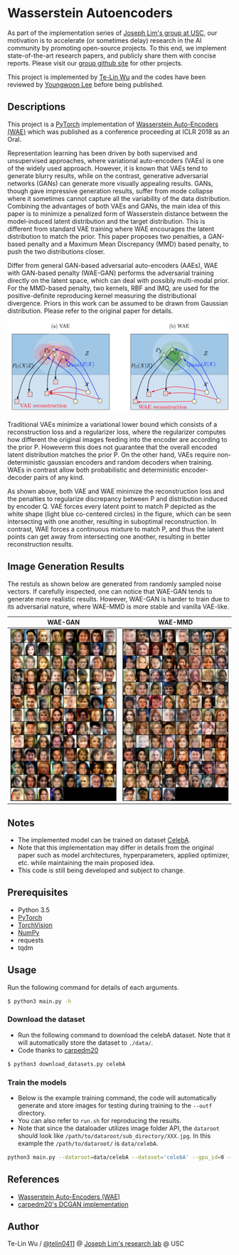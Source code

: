 # Wasserstein Autoencoders

As part of the implementation series of [Joseph Lim's group at USC](http://csail.mit.edu/~lim), our motivation is to accelerate (or sometimes delay) research in the AI community by promoting open-source projects. To this end, we implement state-of-the-art research papers, and publicly share them with concise reports. Please visit our [group github site](https://github.com/gitlimlab) for other projects.

This project is implemented by [Te-Lin Wu](https://github.com/telin0411) and the codes have been reviewed by [Youngwoon Lee](https://github.com/youngwoon) before being published.

## Descriptions
This project is a [PyTorch](http://pytorch.org) implementation of [Wasserstein Auto-Encoders (WAE)](https://arxiv.org/pdf/1711.01558.pdf) which was published as a conference proceeding at ICLR 2018 as an Oral.

Representation learning has been driven by both supervised and unsupervised approaches, where variational auto-encoders (VAEs) is one of the widely used approach. However, it is known that VAEs tend to generate blurry results, while on the contrast, generative adversarial networks (GANs) can generate more visually appealing results. GANs, though gave impressive generation results, suffer from mode collapse where it sometimes cannot capture all the variability of the data distribution. Combining the advantages of both VAEs and GANs, the main idea of this paper is to minimize a penalized form of Wasserstein distance between the model-induced latent distribution and the target distribution. This is different from standard VAE training where WAE encourages the latent distribution to match the prior. This paper proposes two penalties, a GAN-based penalty and a Maximum Mean Discrepancy (MMD) based penalty, to push the two distributions closer.

Differ from general GAN-based adversarial auto-encoders (AAEs), WAE with GAN-based penalty (WAE-GAN) performs the adversarial training directly on the latent space, which can deal with possibly multi-modal prior. For the MMD-based penalty, two kernels, RBF and IMQ, are used for the positive-definite reproducing kernel measuring the distributional divergence. Priors in this work can be assumed to be drawn from Gaussian distribution. Please refer to the original paper for details.

<img src="figs/wae_model.png"/>

Traditional VAEs minimize a variational lower bound which consists of a reconstruction loss and a regularizer loss, where the regularizer computes how different the original images feeding into the encoder are according to the prior P. Howeverm this does not guarantee that the overall encoded latent distribution matches the prior P. On the other hand, VAEs require non-deterministic gaussian encoders and random decoders when training. WAEs in contrast allow both probabilistic and deterministic encoder-decoder pairs of any kind.

As shown above, both VAE and WAE minimize the reconstruction loss and the penalties to regularize discrepancy between P and distribution induced by encoder Q. VAE forces every latent point to match P depicted as the white shape (light blue co-centered circles) in the figure, which can be seen intersecting with one another, resulting in suboptimal reconstruction. In contrast, WAE forces a continuous mixture to match P, and thus the latent points can get away from intersecting one another, resulting in better reconstruction results.

## Image Generation Results

The restuls as shown below are generated from randomly sampled noise vectors.
If carefully inspected, one can notice that WAE-GAN tends to generate more realistic results.
However, WAE-GAN is harder to train due to its adversarial nature, where WAE-MMD is more stable and vanilla VAE-like.

|                   WAE-GAN                  |                   WAE-MMD                  |
| :----------------------------------------: | :----------------------------------------: |
| <img src="figs/gan_results.png" width=400> | <img src="figs/mmd_results.png" width=400> |


## Notes

* The implemented model can be trained on dataset [CelebA](http://mmlab.ie.cuhk.edu.hk/projects/CelebA.html).
* Note that this implementation may differ in details from the original paper such as model architectures, hyperparameters, applied optimizer, etc. while maintaining the main proposed idea.
* This code is still being developed and subject to change.

## Prerequisites

- Python 3.5
- [PyTorch](http://pytorch.org)
- [TorchVision](http://pytorch.org)
- [NumPy](http://www.numpy.org/)
- requests
- tqdm

## Usage
Run the following command for details of each arguments.
```bash
$ python3 main.py -h
```

### Download the dataset
* Run the following command to download the celebA dataset. Note that it will automatically store the dataset to `./data/`.
* Code thanks to [carpedm20](https://github.com/carpedm20/DCGAN-tensorflow)
```bash
$ python3 download_datasets.py celebA
```

### Train the models
* Below is the example training command, the code will automatically generate and store images for testing during training to the `--outf` directory.
* You can also refer to `run.sh` for reproducing the results.
* Note that since the dataloader utilizes image folder API, the `dataroot` should look like `/path/to/dataroot/sub_directory/XXX.jpg`. In this example the `/path/to/dataroot/` is `data/celebA`.
```bash
python3 main.py --dataroot=data/celebA --dataset='celebA' --gpu_id=0 --cuda --noise='add_noise' --outf=gan_outputs/ --mode='gan' --lr=0.0003 --pz_scale=1 --LAMBDA=10 --niter=55 --e_pretrain
```

## References
* [Wasserstein Auto-Encoders (WAE)](https://arxiv.org/pdf/1711.01558.pdf)
* [carpedm20's DCGAN implementation](https://github.com/carpedm20/DCGAN-tensorflow)

## Author

Te-Lin Wu / [@telin0411](https://github.com/telin0411) @ [Joseph Lim's research lab](https://github.com/gitlimlab) @ USC
